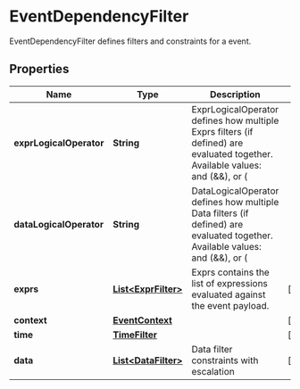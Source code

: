

# EventDependencyFilter

EventDependencyFilter defines filters and constraints for a event.
## Properties

Name | Type | Description | Notes
------------ | ------------- | ------------- | -------------
**exprLogicalOperator** | **String** | ExprLogicalOperator defines how multiple Exprs filters (if defined) are evaluated together. Available values: and (&amp;&amp;), or (||) Is optional and if left blank treated as and (&amp;&amp;). |  [optional]
**dataLogicalOperator** | **String** | DataLogicalOperator defines how multiple Data filters (if defined) are evaluated together. Available values: and (&amp;&amp;), or (||) Is optional and if left blank treated as and (&amp;&amp;). |  [optional]
**exprs** | [**List&lt;ExprFilter&gt;**](ExprFilter.md) | Exprs contains the list of expressions evaluated against the event payload. |  [optional]
**context** | [**EventContext**](EventContext.md) |  |  [optional]
**time** | [**TimeFilter**](TimeFilter.md) |  |  [optional]
**data** | [**List&lt;DataFilter&gt;**](DataFilter.md) | Data filter constraints with escalation |  [optional]



